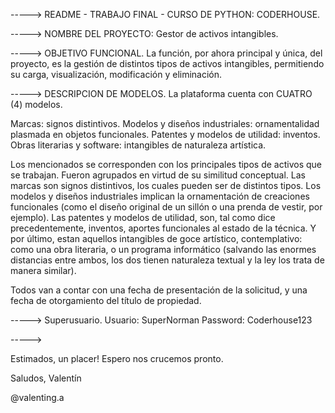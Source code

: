 -----> README - TRABAJO FINAL -  CURSO DE PYTHON: CODERHOUSE.

-----> NOMBRE DEL PROYECTO: Gestor de activos intangibles.

-----> OBJETIVO FUNCIONAL.
La función, por ahora principal y única, del proyecto, es la gestión de distintos tipos de activos intangibles, permitiendo su carga, visualización, modificación y eliminación.

-----> DESCRIPCION DE MODELOS.
La plataforma cuenta con CUATRO (4) modelos.

Marcas: signos distintivos.
Modelos y diseños industriales: ornamentalidad plasmada en objetos funcionales.
Patentes y modelos de utilidad: inventos.
Obras literarias y software: intangibles de naturaleza artística.

Los mencionados se corresponden con los principales tipos de activos que se trabajan.
Fueron agrupados en virtud de su similitud conceptual.
Las marcas son signos distintivos, los cuales pueden ser de distintos tipos. 
Los modelos y diseños industriales implican la ornamentación de creaciones funcionales (como el diseño original de un sillón o una prenda de vestir, por ejemplo).
Las patentes y modelos de utilidad, son, tal como dice precedentemente, inventos, aportes funcionales al estado de la técnica.
Y por último, estan aquellos intangibles de goce artístico, contemplativo: como una obra literaria, o un programa informático (salvando las enormes distancias entre ambos, los dos tienen naturaleza textual y la ley los trata de manera similar).

Todos van a contar con una fecha de presentación de la solicitud, y una fecha de otorgamiento del título de propiedad.

-----> Superusuario.
Usuario: SuperNorman
Password: Coderhouse123

-----> 

Estimados, un placer!
Espero nos crucemos pronto.

Saludos,
Valentín

@valenting.a
